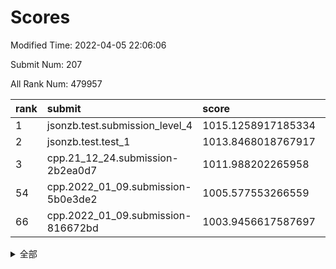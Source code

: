 # Scores

Modified Time: 2022-04-05 22:06:06

Submit Num: 207

All Rank Num: 479957

| rank |               submit               |       score        |       sigma        | pk_num |
| :--- | :--------------------------------- | :----------------- | :----------------- | :----- |
| 1    | jsonzb.test.submission_level_4     | 1015.1258917185334 | 0.8245359961996147 | 9270   |
| 2    | jsonzb.test.test_1                 | 1013.8468018767917 | 0.8054667124622056 | 9273   |
| 3    | cpp.21_12_24.submission-2b2ea0d7   | 1011.988202265958  | 0.7896697196841647 | 9276   |
| 54   | cpp.2022_01_09.submission-5b0e3de2 | 1005.577553266559  | 0.707711063073415  | 9267   |
| 66   | cpp.2022_01_09.submission-816672bd | 1003.9456617587697 | 0.7171041200290701 | 9274   |


<details>
<summary>全部</summary>

| rank |                 submit                 |       score        |       sigma        | pk_num |
| :--- | :------------------------------------- | :----------------- | :----------------- | :----- |
| 1    | jsonzb.test.submission_level_4         | 1015.1258917185334 | 0.8245359961996147 | 9270   |
| 2    | jsonzb.test.test_1                     | 1013.8468018767917 | 0.8054667124622056 | 9273   |
| 3    | cpp.21_12_24.submission-2b2ea0d7       | 1011.988202265958  | 0.7896697196841647 | 9276   |
| 4    | gobigger.level_3.submission_level_3_22 | 1011.7494085622676 | 0.7935629466348679 | 9277   |
| 5    | gobigger.level_3.submission_level_3_36 | 1011.5229957061815 | 0.7848202540621095 | 9277   |
| 6    | gobigger.level_3.submission_level_3_4  | 1011.4652493594771 | 0.7908887533058815 | 9277   |
| 7    | gobigger.level_3.submission_level_3_2  | 1011.4275027430044 | 0.7745599677977006 | 9269   |
| 8    | gobigger.level_3.submission_level_3_12 | 1011.3149715947646 | 0.7672258884858062 | 9280   |
| 9    | gobigger.level_3.submission_level_3_19 | 1011.0800363286683 | 0.7680837686056713 | 9281   |
| 10   | gobigger.level_3.submission_level_3_41 | 1010.9939405514746 | 0.7803769328211723 | 9273   |
| 11   | gobigger.level_3.submission_level_3_5  | 1010.8080741915155 | 0.7682655318429513 | 9271   |
| 12   | gobigger.level_3.submission_level_3_20 | 1010.8052439963574 | 0.78928538130176   | 9273   |
| 13   | gobigger.level_3.submission_level_3_21 | 1010.7377698731987 | 0.7540751052316657 | 9277   |
| 14   | gobigger.level_3.submission_level_3_8  | 1010.6460342565683 | 0.7619409066312823 | 9274   |
| 15   | gobigger.level_3.submission_level_3_18 | 1010.6338490395194 | 0.780956268224817  | 9274   |
| 16   | gobigger.level_3.submission_level_3_27 | 1010.5983579388429 | 0.7574588289872032 | 9275   |
| 17   | gobigger.level_3.submission_level_3_47 | 1010.5920630470389 | 0.7754504730388955 | 9275   |
| 18   | gobigger.level_3.submission_level_3_13 | 1010.4989843891133 | 0.7753631323722068 | 9281   |
| 19   | gobigger.level_3.submission_level_3_35 | 1010.4881030539009 | 0.7647850341587595 | 9274   |
| 20   | gobigger.level_3.submission_level_3_40 | 1010.4498767559911 | 0.7636147118265517 | 9277   |
| 21   | gobigger.level_3.submission_level_3_17 | 1010.4299756415422 | 0.7724211111798529 | 9281   |
| 22   | gobigger.level_3.submission_level_3_45 | 1010.3719786919041 | 0.7624040938617679 | 9274   |
| 23   | gobigger.level_3.submission_level_3_14 | 1010.3662488976009 | 0.7441870823569341 | 9274   |
| 24   | gobigger.level_3.submission_level_3_39 | 1010.2565885748508 | 0.7486576330881325 | 9273   |
| 25   | gobigger.level_3.submission_level_3_37 | 1010.2243581427565 | 0.7622326390780727 | 9273   |
| 26   | gobigger.level_3.submission_level_3_1  | 1010.2023881863986 | 0.7688845442576178 | 9274   |
| 27   | gobigger.level_3.submission_level_3_10 | 1010.1889015585563 | 0.7501905676209834 | 9269   |
| 28   | gobigger.level_3.submission_level_3_43 | 1010.1420999883253 | 0.7701173939817767 | 9276   |
| 29   | gobigger.level_3.submission_level_3_38 | 1010.1331500836834 | 0.7513741710499012 | 9272   |
| 30   | gobigger.level_3.submission_level_3_46 | 1010.1111016438389 | 0.7616338587134581 | 9280   |
| 31   | gobigger.level_3.submission_level_3_3  | 1010.0813218381078 | 0.7421617235823613 | 9274   |
| 32   | gobigger.level_3.submission_level_3_25 | 1010.0289678730629 | 0.7620316566841735 | 9279   |
| 33   | gobigger.level_3.submission_level_3_49 | 1009.9533125706397 | 0.767814483776517  | 9272   |
| 34   | gobigger.level_3.submission_level_3_7  | 1009.8396837570967 | 0.7512749831598275 | 9277   |
| 35   | gobigger.level_3.submission_level_3_29 | 1009.580615788114  | 0.7617123928265891 | 9276   |
| 36   | gobigger.level_3.submission_level_3_30 | 1009.5665472608341 | 0.7431649090159566 | 9273   |
| 37   | gobigger.level_3.submission_level_3_28 | 1009.5486379248896 | 0.767522846098097  | 9275   |
| 38   | gobigger.level_3.submission_level_3_48 | 1009.4647254566576 | 0.7629567096278993 | 9277   |
| 39   | gobigger.level_3.submission_level_3_11 | 1009.3951748339456 | 0.7643419330597879 | 9278   |
| 40   | gobigger.level_3.submission_level_3_34 | 1009.2594939585201 | 0.7510028920637757 | 9272   |
| 41   | gobigger.level_3.submission_level_3_24 | 1009.0304831536492 | 0.7360656783619131 | 9276   |
| 42   | gobigger.level_3.submission_level_3_44 | 1008.9536939693465 | 0.744685692896721  | 9273   |
| 43   | gobigger.level_3.submission_level_3_33 | 1008.8920642504343 | 0.7417915647315287 | 9267   |
| 44   | gobigger.level_3.submission_level_3_42 | 1008.8633719708953 | 0.766091705298582  | 9274   |
| 45   | gobigger.level_3.submission_level_3_16 | 1008.8418190203021 | 0.7488304807958492 | 9275   |
| 46   | gobigger.level_3.submission_level_3_31 | 1008.8324516119507 | 0.742358109531185  | 9271   |
| 47   | gobigger.level_3.submission_level_3_6  | 1008.8074780997166 | 0.7540250896064918 | 9274   |
| 48   | gobigger.level_3.submission_level_3_26 | 1008.7688749501825 | 0.7453887619211228 | 9275   |
| 49   | gobigger.level_3.submission_level_3_32 | 1008.5764945060585 | 0.7333301734600562 | 9273   |
| 50   | gobigger.level_3.submission_level_3_23 | 1008.530964823135  | 0.7414435079080737 | 9271   |
| 51   | gobigger.level_3.submission_level_3_15 | 1008.4198538674789 | 0.7276399931480275 | 9271   |
| 52   | gobigger.level_3.submission_level_3_9  | 1008.3802337722447 | 0.7429250376859303 | 9276   |
| 53   | gobigger.level_3.submission_level_3_0  | 1008.2662542242107 | 0.7495692748798787 | 9276   |
| 54   | cpp.2022_01_09.submission-5b0e3de2     | 1005.577553266559  | 0.707711063073415  | 9267   |
| 55   | gobigger.level_1.submission_level_1_42 | 1005.3590268513079 | 0.7275171808753816 | 9274   |
| 56   | gobigger.level_1.submission_level_1_2  | 1004.9810398171841 | 0.7265427161995662 | 9272   |
| 57   | gobigger.level_1.submission_level_1_26 | 1004.5257274128461 | 0.706384271871279  | 9275   |
| 58   | gobigger.level_1.submission_level_1_7  | 1004.4409943797401 | 0.7162144951919982 | 9270   |
| 59   | gobigger.level_1.submission_level_1_34 | 1004.4001142715787 | 0.7219177953055002 | 9270   |
| 60   | gobigger.level_1.submission_level_1_36 | 1004.3739047785447 | 0.7137431396405974 | 9274   |
| 61   | gobigger.level_1.submission_level_1_32 | 1004.3400088750423 | 0.7227588476525212 | 9272   |
| 62   | gobigger.level_1.submission_level_1_35 | 1004.112929134105  | 0.7152439937168157 | 9275   |
| 63   | gobigger.level_1.submission_level_1_37 | 1004.0896768082753 | 0.70904256038012   | 9276   |
| 64   | gobigger.level_1.submission_level_1_28 | 1004.0076154871173 | 0.720107853253515  | 9274   |
| 65   | gobigger.level_1.submission_level_1_48 | 1003.9923898197882 | 0.7109202085375409 | 9271   |
| 66   | cpp.2022_01_09.submission-816672bd     | 1003.9456617587697 | 0.7171041200290701 | 9274   |
| 67   | gobigger.level_1.submission_level_1_43 | 1003.8151824326491 | 0.7056282969698862 | 9272   |
| 68   | gobigger.level_1.submission_level_1_38 | 1003.7456362327486 | 0.7120180459958576 | 9274   |
| 69   | gobigger.level_1.submission_level_1_17 | 1003.7292309610662 | 0.712470086786571  | 9281   |
| 70   | gobigger.level_1.submission_level_1_45 | 1003.6768671911723 | 0.7089724857054509 | 9276   |
| 71   | gobigger.level_1.submission_level_1_15 | 1003.6630951233111 | 0.705914602871247  | 9271   |
| 72   | gobigger.level_1.submission_level_1_0  | 1003.6457218046106 | 0.715956981953565  | 9274   |
| 73   | gobigger.level_1.submission_level_1_5  | 1003.632531382959  | 0.7275635542167952 | 9270   |
| 74   | gobigger.level_1.submission_level_1_39 | 1003.5455657854837 | 0.7146862505314124 | 9275   |
| 75   | gobigger.level_1.submission_level_1_3  | 1003.4850579164699 | 0.7223080321925959 | 9272   |
| 76   | gobigger.level_1.submission_level_1_47 | 1003.3572228291918 | 0.7148327680997845 | 9271   |
| 77   | gobigger.level_1.submission_level_1_23 | 1003.34668781955   | 0.7082272336331933 | 9275   |
| 78   | gobigger.level_1.submission_level_1_19 | 1003.2874999999699 | 0.7180318023189735 | 9273   |
| 79   | gobigger.level_1.submission_level_1_33 | 1003.265210955279  | 0.71285240645626   | 9276   |
| 80   | gobigger.level_1.submission_level_1_14 | 1003.1854943075658 | 0.7158879096390671 | 9274   |
| 81   | gobigger.level_1.submission_level_1_21 | 1003.1802519863779 | 0.7161810173179803 | 9278   |
| 82   | gobigger.level_1.submission_level_1_29 | 1003.0976431254484 | 0.717818373344182  | 9271   |
| 83   | gobigger.level_1.submission_level_1_31 | 1003.0840867388899 | 0.7248179098495378 | 9276   |
| 84   | gobigger.level_1.submission_level_1_20 | 1003.0714474723676 | 0.7182950650727722 | 9273   |
| 85   | gobigger.level_1.submission_level_1_10 | 1003.0011351449881 | 0.701395423650213  | 9274   |
| 86   | gobigger.level_1.submission_level_1_41 | 1002.9883353182963 | 0.7110810589422822 | 9279   |
| 87   | gobigger.level_1.submission_level_1_16 | 1002.9735201505903 | 0.7190146858966833 | 9278   |
| 88   | gobigger.level_1.submission_level_1_24 | 1002.9647119889939 | 0.7183609142836342 | 9276   |
| 89   | gobigger.level_1.submission_level_1_9  | 1002.7985333935857 | 0.7204000827279909 | 9279   |
| 90   | gobigger.level_1.submission_level_1_30 | 1002.7483690027718 | 0.7093349260852717 | 9270   |
| 91   | gobigger.level_1.submission_level_1_27 | 1002.7145633185572 | 0.7055037397684586 | 9279   |
| 92   | gobigger.level_1.submission_level_1_46 | 1002.6927141679366 | 0.7154721163877393 | 9273   |
| 93   | gobigger.level_1.submission_level_1_6  | 1002.6842913821325 | 0.7068289887922514 | 9278   |
| 94   | gobigger.level_1.submission_level_1_12 | 1002.5799032240053 | 0.699265101211163  | 9271   |
| 95   | gobigger.level_1.submission_level_1_18 | 1002.5788536528552 | 0.7179539916721872 | 9276   |
| 96   | gobigger.level_1.submission_level_1_25 | 1002.558627483992  | 0.7079024994103426 | 9269   |
| 97   | gobigger.level_1.submission_level_1_49 | 1002.4468658912014 | 0.722808000970784  | 9272   |
| 98   | gobigger.level_1.submission_level_1_1  | 1002.4086292470218 | 0.7190763074739247 | 9270   |
| 99   | gobigger.level_1.submission_level_1_13 | 1002.2845871241494 | 0.7122096112952445 | 9278   |
| 100  | gobigger.level_1.submission_level_1_4  | 1002.1653711662996 | 0.7139313461405602 | 9273   |
| 101  | gobigger.level_1.submission_level_1_22 | 1002.0444846664922 | 0.7205289018192674 | 9275   |
| 102  | gobigger.level_1.submission_level_1_44 | 1001.9912256283931 | 0.7159829848554896 | 9274   |
| 103  | gobigger.level_1.submission_level_1_40 | 1001.8337767123634 | 0.716801838108968  | 9279   |
| 104  | gobigger.level_1.submission_level_1_11 | 1001.3488036405355 | 0.7189221118062669 | 9274   |
| 105  | gobigger.level_1.submission_level_1_8  | 1001.3004936502803 | 0.7084112769319239 | 9277   |
| 106  | gobigger.random.submission_random_10   | 997.2118602171257  | 0.7097309743616798 | 9273   |
| 107  | gobigger.random.submission_random_30   | 997.0667506770359  | 0.7067837393287772 | 9276   |
| 108  | gobigger.random.submission_random_13   | 996.9766794834331  | 0.721358052629627  | 9271   |
| 109  | gobigger.random.submission_random_35   | 996.894310507199   | 0.7084651660373781 | 9277   |
| 110  | gobigger.random.submission_random_23   | 996.7667449924942  | 0.6916490302181179 | 9270   |
| 111  | gobigger.random.submission_random_20   | 996.6988643674349  | 0.7173314164723376 | 9273   |
| 112  | gobigger.random.submission_random_3    | 996.598351703192   | 0.6939911432653867 | 9271   |
| 113  | gobigger.random.submission_random_40   | 996.5772369955268  | 0.7144433533262529 | 9275   |
| 114  | gobigger.random.submission_random_5    | 996.568187673765   | 0.716790126739704  | 9274   |
| 115  | gobigger.random.submission_random_34   | 996.5568136441594  | 0.7175200228969393 | 9275   |
| 116  | gobigger.random.submission_random_6    | 996.5216198662542  | 0.7189748206732995 | 9275   |
| 117  | gobigger.random.submission_random_25   | 996.5213053221072  | 0.7140774538342669 | 9274   |
| 118  | gobigger.random.submission_random_11   | 996.496208985699   | 0.7033313142866383 | 9273   |
| 119  | gobigger.random.submission_random_17   | 996.4889308750711  | 0.7035490901947699 | 9279   |
| 120  | gobigger.random.submission_random_24   | 996.4674427908134  | 0.7256192178322027 | 9277   |
| 121  | gobigger.random.submission_random_33   | 996.4236680830096  | 0.6988720737360753 | 9271   |
| 122  | gobigger.random.submission_random_28   | 996.3424232970897  | 0.703049168685136  | 9282   |
| 123  | gobigger.random.submission_random_41   | 996.342300390165   | 0.7238093625152824 | 9279   |
| 124  | gobigger.random.submission_random_38   | 996.324093575264   | 0.715646748107599  | 9271   |
| 125  | gobigger.random.submission_random_36   | 996.3213912277222  | 0.7165344861138342 | 9276   |
| 126  | gobigger.random.submission_random_31   | 996.3139686062725  | 0.7079813373058923 | 9274   |
| 127  | gobigger.random.submission_random_8    | 996.293181082448   | 0.7162322293553683 | 9279   |
| 128  | gobigger.random.submission_random_2    | 996.2711861371843  | 0.7109615891108072 | 9278   |
| 129  | gobigger.random.submission_random_14   | 996.1644867025863  | 0.7021321918391741 | 9275   |
| 130  | gobigger.random.submission_random_32   | 996.1124632432425  | 0.7001285227722699 | 9276   |
| 131  | gobigger.random.submission_random_37   | 996.1028149858022  | 0.7109028099276608 | 9272   |
| 132  | gobigger.random.submission_random_16   | 996.0952221263954  | 0.7142371181373969 | 9279   |
| 133  | gobigger.random.submission_random_43   | 996.0879997590629  | 0.7155671549676643 | 9273   |
| 134  | gobigger.random.submission_random_4    | 996.0298923888738  | 0.7067630343597427 | 9280   |
| 135  | gobigger.random.submission_random_21   | 996.028477424542   | 0.7131407338051302 | 9277   |
| 136  | gobigger.random.submission_random_27   | 996.02702811313    | 0.7151490934421094 | 9277   |
| 137  | gobigger.random.submission_random_39   | 996.0209142536494  | 0.7137492369225932 | 9273   |
| 138  | gobigger.random.submission_random_12   | 996.0186174299855  | 0.700374663926179  | 9275   |
| 139  | gobigger.random.submission_random_9    | 995.9834123663519  | 0.7086179801313216 | 9275   |
| 140  | gobigger.random.submission_random_1    | 995.9370272242802  | 0.7148304328667542 | 9273   |
| 141  | gobigger.random.submission_random_48   | 995.9365847078442  | 0.7321804345847921 | 9272   |
| 142  | gobigger.random.submission_random_44   | 995.8675851331514  | 0.705104065194634  | 9273   |
| 143  | gobigger.random.submission_random_49   | 995.8417247150854  | 0.7034248832352378 | 9270   |
| 144  | gobigger.random.submission_random_22   | 995.7072518866897  | 0.7032666350385921 | 9275   |
| 145  | gobigger.random.submission_random_26   | 995.6160305307316  | 0.6973298578530996 | 9268   |
| 146  | gobigger.random.submission_random_45   | 995.3730224240768  | 0.7103707075583694 | 9277   |
| 147  | gobigger.random.submission_random_18   | 995.3685270771081  | 0.6961898414181811 | 9280   |
| 148  | gobigger.random.submission_random_42   | 995.3162311993829  | 0.7125240623158451 | 9281   |
| 149  | gobigger.random.submission_random_0    | 995.0252175963034  | 0.6989107947623213 | 9276   |
| 150  | gobigger.random.submission_random_46   | 994.8713340523234  | 0.7315791025601055 | 9275   |
| 151  | gobigger.level_2.submission_level_2_6  | 994.854815440027   | 0.7270523331160688 | 9276   |
| 152  | gobigger.random.submission_random_47   | 994.6237740103558  | 0.7078498703932303 | 9275   |
| 153  | gobigger.random.submission_random_7    | 994.5621055160894  | 0.7235769089145984 | 9281   |
| 154  | gobigger.random.submission_random_19   | 994.5262317382605  | 0.700733476186784  | 9274   |
| 155  | gobigger.random.submission_random_29   | 994.485018577562   | 0.717639816736075  | 9274   |
| 156  | gobigger.random.submission_random_15   | 993.9134154427554  | 0.7317478450703878 | 9275   |
| 157  | gobigger.level_2.submission_level_2_32 | 993.7002247768334  | 0.7478622386861421 | 9275   |
| 158  | gobigger.level_2.submission_level_2_39 | 993.6258769311454  | 0.7209360456594046 | 9275   |
| 159  | gobigger.level_2.submission_level_2_11 | 993.5939384126017  | 0.7155900433478817 | 9277   |
| 160  | gobigger.level_2.submission_level_2_18 | 993.5492239957631  | 0.7204287499192096 | 9275   |
| 161  | gobigger.level_2.submission_level_2_40 | 993.4598641571291  | 0.7413672304068851 | 9278   |
| 162  | gobigger.level_2.submission_level_2_16 | 993.3734051803714  | 0.7199653918857162 | 9274   |
| 163  | gobigger.level_2.submission_level_2_37 | 993.3582669904595  | 0.7462133975629964 | 9271   |
| 164  | gobigger.level_2.submission_level_2_12 | 993.3446633094112  | 0.7188198134203768 | 9273   |
| 165  | gobigger.level_2.submission_level_2_7  | 993.2119780386563  | 0.734465493343698  | 9281   |
| 166  | gobigger.level_2.submission_level_2_19 | 993.0946913822055  | 0.7521333917681603 | 9277   |
| 167  | gobigger.level_2.submission_level_2_46 | 992.993271442881   | 0.7298185174004532 | 9276   |
| 168  | gobigger.level_2.submission_level_2_42 | 992.9549840960808  | 0.7339821716452655 | 9273   |
| 169  | gobigger.level_2.submission_level_2_10 | 992.774780170864   | 0.7359021222100001 | 9274   |
| 170  | gobigger.level_2.submission_level_2_5  | 992.7639852704807  | 0.7599023919936613 | 9275   |
| 171  | gobigger.level_2.submission_level_2_13 | 992.6790461140414  | 0.7509895180424778 | 9276   |
| 172  | gobigger.level_2.submission_level_2_38 | 992.6331384598856  | 0.7523504693753078 | 9272   |
| 173  | gobigger.level_2.submission_level_2_43 | 992.631518077818   | 0.7345094665368225 | 9271   |
| 174  | gobigger.level_2.submission_level_2_35 | 992.521946900076   | 0.7405489320805723 | 9267   |
| 175  | gobigger.level_2.submission_level_2_23 | 992.5136997882173  | 0.7408887825352589 | 9272   |
| 176  | gobigger.level_2.submission_level_2_28 | 992.4411280708988  | 0.7258950595716956 | 9278   |
| 177  | gobigger.level_2.submission_level_2_33 | 992.4179043092554  | 0.7353841392883481 | 9276   |
| 178  | gobigger.level_2.submission_level_2_49 | 992.3922431267765  | 0.7335190572477579 | 9273   |
| 179  | gobigger.level_2.submission_level_2_24 | 992.386809929896   | 0.7282600152113831 | 9270   |
| 180  | gobigger.level_2.submission_level_2_1  | 992.2270305794976  | 0.7514662374882141 | 9274   |
| 181  | gobigger.level_2.submission_level_2_47 | 992.1913025747467  | 0.7452518962012825 | 9277   |
| 182  | gobigger.level_2.submission_level_2_4  | 992.0985472666742  | 0.7513257011900556 | 9275   |
| 183  | gobigger.level_2.submission_level_2_2  | 992.0919949072526  | 0.7414037585794846 | 9282   |
| 184  | gobigger.level_2.submission_level_2_27 | 992.077119417634   | 0.7474246334410111 | 9268   |
| 185  | gobigger.level_2.submission_level_2_34 | 992.0119176713366  | 0.7526156460904087 | 9274   |
| 186  | gobigger.level_2.submission_level_2_15 | 991.9392271450838  | 0.7504071278557776 | 9277   |
| 187  | gobigger.level_2.submission_level_2_14 | 991.8686866626704  | 0.747185935652375  | 9277   |
| 188  | gobigger.level_2.submission_level_2_3  | 991.8419694901479  | 0.749807448439494  | 9272   |
| 189  | gobigger.level_2.submission_level_2_17 | 991.8409069709707  | 0.7350362417030569 | 9271   |
| 190  | gobigger.level_2.submission_level_2_30 | 991.8325096178007  | 0.7362748909563473 | 9274   |
| 191  | gobigger.level_2.submission_level_2_22 | 991.7463129430657  | 0.7398825425428257 | 9273   |
| 192  | gobigger.level_2.submission_level_2_29 | 991.697717747744   | 0.7310942898803895 | 9272   |
| 193  | gobigger.level_2.submission_level_2_0  | 991.676390200901   | 0.7597038586249284 | 9276   |
| 194  | gobigger.level_2.submission_level_2_25 | 991.4886177301687  | 0.748827194460072  | 9270   |
| 195  | gobigger.level_2.submission_level_2_41 | 991.4745903617782  | 0.7495137002706285 | 9274   |
| 196  | gobigger.level_2.submission_level_2_36 | 991.2410124816666  | 0.7688298456370294 | 9275   |
| 197  | gobigger.level_2.submission_level_2_48 | 991.2212370681792  | 0.7573961677943084 | 9277   |
| 198  | gobigger.level_2.submission_level_2_45 | 990.9946651844692  | 0.780628555073261  | 9277   |
| 199  | gobigger.level_2.submission_level_2_44 | 990.8217902849964  | 0.7485857614900463 | 9273   |
| 200  | gobigger.level_2.submission_level_2_20 | 990.8100302410282  | 0.7546685971223791 | 9272   |
| 201  | gobigger.level_2.submission_level_2_8  | 990.7533961593888  | 0.7588246747447365 | 9279   |
| 202  | gobigger.level_2.submission_level_2_31 | 990.7216308352479  | 0.7708383930854568 | 9277   |
| 203  | gobigger.level_2.submission_level_2_26 | 990.6605436469519  | 0.7519452270729337 | 9279   |
| 204  | gobigger.level_2.submission_level_2_9  | 990.535548940148   | 0.7326554469188726 | 9275   |
| 205  | gobigger.level_2.submission_level_2_21 | 990.2564681167916  | 0.7596321963094094 | 9276   |
| 206  | gobigger.none.submission_none_0        | 977.1399216044905  | 1.413172000367041  | 9272   |
| 207  | gobigger.none.submission_none_1        | 976.309522978417   | 1.4450050268935712 | 9269   |

</details>